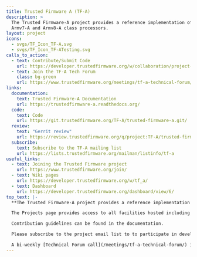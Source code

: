 ```yaml
---
title: Trusted Firmware A (TF-A)
description: >
  The Trusted Firmware-A project provides a reference implementation of secure world software for
  Armv7-A and Armv8-A class processors.
layout: project
icons:
  - svgs/TF_Icon_TF-A.svg
  - svgs/TF_Icon_TF-ATesting.svg
calls_to_action:
  - text: Contribute/Submit Code
    url: https://developer.trustedfirmware.org/w/collaboration/project-maintenance-process/
  - text: Join the TF-A Tech Forum
    class: bg-green
    url: https://www.trustedfirmware.org/meetings/tf-a-technical-forum/
links:
  documentation:
    text: Trusted Firmware-A Documentation
    url: https://trustedfirmware-a.readthedocs.org/
  code:
    text: Code
    url: https://git.trustedfirmware.org/TF-A/trusted-firmware-a.git/
  review:
    text: "Gerrit review"
    url: https://review.trustedfirmware.org/q/project:TF-A/trusted-firmware-a
  subscribe:
    text: Subscribe to the TF-A mailing list
    url: https://lists.trustedfirmware.org/mailman/listinfo/tf-a    
useful_links:
  - text: Joining the Trusted Firmware project
    url: https://www.trustedfirmware.org/join/
  - text: Wiki pages
    url: https://developer.trustedfirmware.org/w/tf_a/
  - text: Dashboard
    url: https://developer.trustedfirmware.org/dashboard/view/6/
top_text: |-
  **The Trusted Firmware-A project provides a reference implementation of secure world software for Armv7-A and Armv8-A class processors.**

  The Projects page provides access to all facilities hosted including source code, documentation, Gerrit review for submitting changes, a wiki, the issue/task workboard/tracker as well as showing recent activity in the project.

  Contribution guidelines can be found in the documentation.

  Please subscribe to the project email list to to participate in development discussions.

  A bi-weekly [Technical Forum call](/meetings/tf-a-technical-forum/) is held to discuss technical subjects.
---
```

